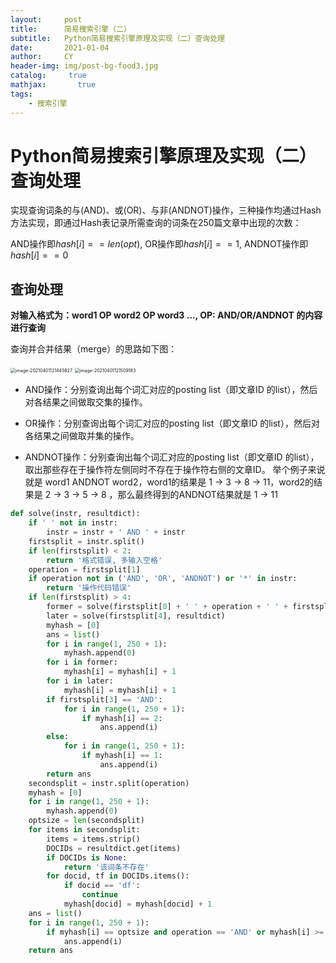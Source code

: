 ```yaml
---
layout:     post
title:      简易搜索引擎（二）
subtitle:   Python简易搜索引擎原理及实现（二）查询处理
date:       2021-01-04
author:     CY
header-img: img/post-bg-food3.jpg
catalog: 	 true
mathjax:       true
tags:
    - 搜索引擎	
---
```




# Python简易搜索引擎原理及实现（二）查询处理

实现查询词条的与(AND)、或(OR)、与非(ANDNOT)操作，三种操作均通过Hash方法实现，即通过Hash表记录所需查询的词条在250篇文章中出现的次数：

AND操作即$hash[i] == len(opt)$, OR操作即$hash[i] == 1$, ANDNOT操作即$hash[i] == 0$ 

## 查询处理

**对输入格式为：word1 OP word2 OP word3 …, OP: AND/OR/ANDNOT 的内容进行查询**

查询并合并结果（merge）的思路如下图：

<img src="https://tva1.sinaimg.cn/large/008eGmZEly1gp44drb8kpj30vk0jogu2.jpg" alt="image-20210401121445827" style="zoom:50%;" />

<img src="/Users/cherry/Library/Application Support/typora-user-images/image-20210401121509183.png" alt="image-20210401121509183" style="zoom:50%;" />

- AND操作：分别查询出每个词汇对应的posting list（即文章ID 的list），然后对各结果之间做取交集的操作。

- OR操作：分别查询出每个词汇对应的posting list（即文章ID 的list），然后对各结果之间做取并集的操作。

- ANDNOT操作：分别查询出每个词汇对应的posting list（即文章ID 的list），取出那些存在于操作符左侧同时不存在于操作符右侧的文章ID。
  举个例子来说就是 word1 ANDNOT word2，word1的结果是 1 -> 3 -> 8 -> 11，word2的结果是 2 -> 3 -> 5 -> 8 ，那么最终得到的ANDNOT结果就是 1 -> 11



```python
def solve(instr, resultdict):
    if ' ' not in instr:
        instr = instr + ' AND ' + instr
    firstsplit = instr.split()
    if len(firstsplit) < 2:
        return '格式错误, 多输入空格'
    operation = firstsplit[1]
    if operation not in ('AND', 'OR', 'ANDNOT') or '*' in instr:
        return '操作代码错误'
    if len(firstsplit) > 4:
        former = solve(firstsplit[0] + ' ' + operation + ' ' + firstsplit[2], resultdict)
        later = solve(firstsplit[4], resultdict)
        myhash = [0]
        ans = list()
        for i in range(1, 250 + 1):
            myhash.append(0)
        for i in former:
            myhash[i] = myhash[i] + 1
        for i in later:
            myhash[i] = myhash[i] + 1
        if firstsplit[3] == 'AND':
            for i in range(1, 250 + 1):
                if myhash[i] == 2:
                    ans.append(i)
        else:
            for i in range(1, 250 + 1):
                if myhash[i] == 1:
                    ans.append(i)
        return ans
    secondsplit = instr.split(operation)
    myhash = [0]
    for i in range(1, 250 + 1):
        myhash.append(0)
    optsize = len(secondsplit)
    for items in secondsplit:
        items = items.strip()
        DOCIDs = resultdict.get(items)
        if DOCIDs is None:
            return '该词条不存在'
        for docid, tf in DOCIDs.items():
            if docid == 'df':
                continue
            myhash[docid] = myhash[docid] + 1
    ans = list()
    for i in range(1, 250 + 1):
        if myhash[i] == optsize and operation == 'AND' or myhash[i] >= 1 and operation == 'OR' or operation == 'ANDNOT' and myhash[i]==0:
            ans.append(i)
    return ans
```

